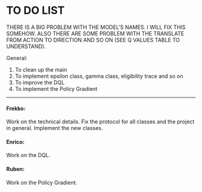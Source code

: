 # TO DO LIST

THERE IS A BIG PROBLEM WITH THE MODEL'S NAMES. I WILL FIX THIS SOMEHOW.
ALSO THERE ARE SOME PROBLEM WITH THE TRANSLATE FROM ACTION TO DIRECTION AND SO ON (SEE Q VALUES TABLE TO UNDERSTAND).

General:
1. To clean up the main
2. To implement epsilon class, gamma class, eligibility trace and so on
3. To improve the DQL
4. To implement the Policy Gradient

---

#### Frekko:
Work on the technical details. Fix the protocol for all classes and the project in general. Implement the new classes.

#### Enrico:
Work on the DQL.
 
#### Ruben:
Work on the Policy Gradient.